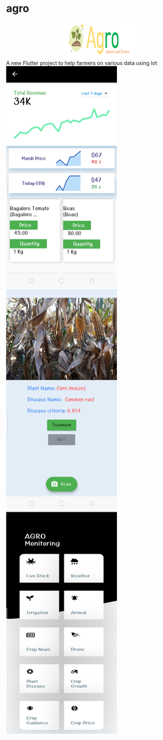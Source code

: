 # agro
<div style="text-align:center">
<img src="https://github.com/nithin-dot/agri-automation/blob/master/images/logo.png" width="200" height="100">
</div>
A new Flutter project to help farmers on various data using Iot

<img src="https://github.com/nithin-dot/agri-automation/blob/master/screen-shot/IMG_20210315_112421.jpg" width="300" height="600">
<img src="https://github.com/nithin-dot/agri-automation/blob/master/screen-shot/IMG_20210315_112446.jpg" width="300" height="600">
<img src="https://github.com/nithin-dot/agri-automation/blob/master/screen-shot/IMG_20210315_112501.jpg" width="300" height="600">

